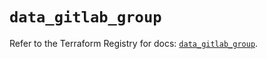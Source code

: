 # `data_gitlab_group`

Refer to the Terraform Registry for docs: [`data_gitlab_group`](https://registry.terraform.io/providers/gitlabhq/gitlab/16.9.1/docs/data-sources/group).
